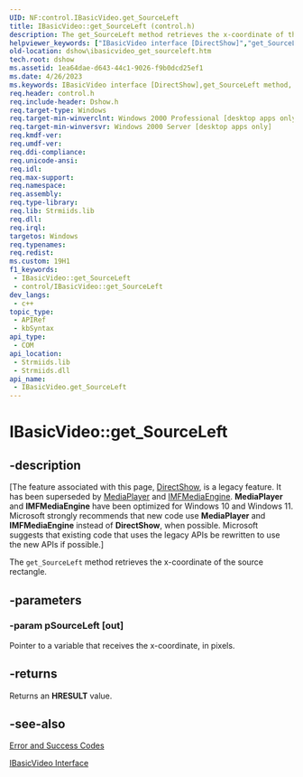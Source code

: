```yaml
---
UID: NF:control.IBasicVideo.get_SourceLeft
title: IBasicVideo::get_SourceLeft (control.h)
description: The get_SourceLeft method retrieves the x-coordinate of the source rectangle.
helpviewer_keywords: ["IBasicVideo interface [DirectShow]","get_SourceLeft method","IBasicVideo.get_SourceLeft","IBasicVideo::get_SourceLeft","IBasicVideoget_SourceLeft","control/IBasicVideo::get_SourceLeft","dshow.ibasicvideo_get_sourceleft","get_SourceLeft","get_SourceLeft method [DirectShow]","get_SourceLeft method [DirectShow]","IBasicVideo interface"]
old-location: dshow\ibasicvideo_get_sourceleft.htm
tech.root: dshow
ms.assetid: 1ea64dae-d643-44c1-9026-f9b0dcd25ef1
ms.date: 4/26/2023
ms.keywords: IBasicVideo interface [DirectShow],get_SourceLeft method, IBasicVideo.get_SourceLeft, IBasicVideo::get_SourceLeft, IBasicVideoget_SourceLeft, control/IBasicVideo::get_SourceLeft, dshow.ibasicvideo_get_sourceleft, get_SourceLeft, get_SourceLeft method [DirectShow], get_SourceLeft method [DirectShow],IBasicVideo interface
req.header: control.h
req.include-header: Dshow.h
req.target-type: Windows
req.target-min-winverclnt: Windows 2000 Professional [desktop apps only]
req.target-min-winversvr: Windows 2000 Server [desktop apps only]
req.kmdf-ver: 
req.umdf-ver: 
req.ddi-compliance: 
req.unicode-ansi: 
req.idl: 
req.max-support: 
req.namespace: 
req.assembly: 
req.type-library: 
req.lib: Strmiids.lib
req.dll: 
req.irql: 
targetos: Windows
req.typenames: 
req.redist: 
ms.custom: 19H1
f1_keywords:
 - IBasicVideo::get_SourceLeft
 - control/IBasicVideo::get_SourceLeft
dev_langs:
 - c++
topic_type:
 - APIRef
 - kbSyntax
api_type:
 - COM
api_location:
 - Strmiids.lib
 - Strmiids.dll
api_name:
 - IBasicVideo.get_SourceLeft
---
```


# IBasicVideo::get_SourceLeft


## -description

\[The feature associated with this page, [DirectShow](/windows/win32/directshow/directshow), is a legacy feature. It has been superseded by [MediaPlayer](/uwp/api/Windows.Media.Playback.MediaPlayer) and [IMFMediaEngine](/windows/win32/api/mfmediaengine/nn-mfmediaengine-imfmediaengine). **MediaPlayer** and **IMFMediaEngine** have been optimized for Windows 10 and Windows 11. Microsoft strongly recommends that new code use **MediaPlayer** and **IMFMediaEngine** instead of **DirectShow**, when possible. Microsoft suggests that existing code that uses the legacy APIs be rewritten to use the new APIs if possible.\]

The <code>get_SourceLeft</code> method retrieves the x-coordinate of the source rectangle.

## -parameters

### -param pSourceLeft [out]

Pointer to a variable that receives the x-coordinate, in pixels.

## -returns

Returns an <b>HRESULT</b> value.

## -see-also

<a href="/windows/desktop/DirectShow/error-and-success-codes">Error and Success Codes</a>



<a href="/windows/desktop/api/control/nn-control-ibasicvideo">IBasicVideo Interface</a>
